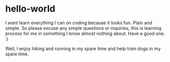 # hello-world

I want learn everything I can on coding because it looks fun. Plain and simple. So please excuse any simple questions or inquiries, this is learning process for me in something I know almost nothing about. Have a good one. :)

Well, I enjoy hiking and running in my spare time and help train dogs in my spare time.
